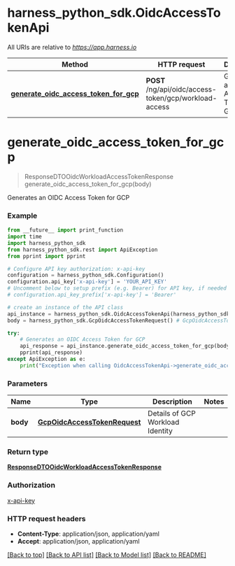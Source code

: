 # harness_python_sdk.OidcAccessTokenApi

All URIs are relative to *https://app.harness.io*

Method | HTTP request | Description
------------- | ------------- | -------------
[**generate_oidc_access_token_for_gcp**](OidcAccessTokenApi.md#generate_oidc_access_token_for_gcp) | **POST** /ng/api/oidc/access-token/gcp/workload-access | Generates an OIDC Access Token for GCP

# **generate_oidc_access_token_for_gcp**
> ResponseDTOOidcWorkloadAccessTokenResponse generate_oidc_access_token_for_gcp(body)

Generates an OIDC Access Token for GCP

### Example
```python
from __future__ import print_function
import time
import harness_python_sdk
from harness_python_sdk.rest import ApiException
from pprint import pprint

# Configure API key authorization: x-api-key
configuration = harness_python_sdk.Configuration()
configuration.api_key['x-api-key'] = 'YOUR_API_KEY'
# Uncomment below to setup prefix (e.g. Bearer) for API key, if needed
# configuration.api_key_prefix['x-api-key'] = 'Bearer'

# create an instance of the API class
api_instance = harness_python_sdk.OidcAccessTokenApi(harness_python_sdk.ApiClient(configuration))
body = harness_python_sdk.GcpOidcAccessTokenRequest() # GcpOidcAccessTokenRequest | Details of GCP Workload Identity

try:
    # Generates an OIDC Access Token for GCP
    api_response = api_instance.generate_oidc_access_token_for_gcp(body)
    pprint(api_response)
except ApiException as e:
    print("Exception when calling OidcAccessTokenApi->generate_oidc_access_token_for_gcp: %s\n" % e)
```

### Parameters

Name | Type | Description  | Notes
------------- | ------------- | ------------- | -------------
 **body** | [**GcpOidcAccessTokenRequest**](GcpOidcAccessTokenRequest.md)| Details of GCP Workload Identity | 

### Return type

[**ResponseDTOOidcWorkloadAccessTokenResponse**](ResponseDTOOidcWorkloadAccessTokenResponse.md)

### Authorization

[x-api-key](../README.md#x-api-key)

### HTTP request headers

 - **Content-Type**: application/json, application/yaml
 - **Accept**: application/json, application/yaml

[[Back to top]](#) [[Back to API list]](../README.md#documentation-for-api-endpoints) [[Back to Model list]](../README.md#documentation-for-models) [[Back to README]](../README.md)

